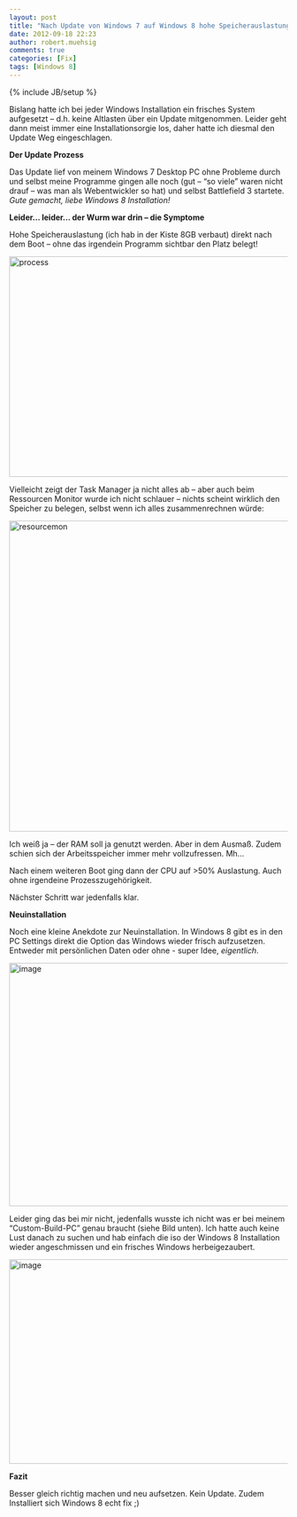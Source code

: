 ```yaml
---
layout: post
title: "Nach Update von Windows 7 auf Windows 8 hohe Speicherauslastung oder ähnliches?"
date: 2012-09-18 22:23
author: robert.muehsig
comments: true
categories: [Fix]
tags: [Windows 8]
---
```

{% include JB/setup %}
<p>Bislang hatte ich bei jeder Windows Installation ein frisches System aufgesetzt – d.h. keine Altlasten über ein Update mitgenommen. Leider geht dann meist immer eine Installationsorgie los, daher hatte ich diesmal den Update Weg eingeschlagen.</p> <p><strong>Der Update Prozess</strong></p> <p>Das Update lief von meinem Windows 7 Desktop PC ohne Probleme durch und selbst meine Programme gingen alle noch (gut – “so viele” waren nicht drauf – was man als Webentwickler so hat) und selbst Battlefield 3 startete. <em>Gute gemacht, liebe Windows 8 Installation!</em></p> <p><strong>Leider… leider… der Wurm war drin – die Symptome</strong></p> <p>Hohe Speicherauslastung (ich hab in der Kiste 8GB verbaut) direkt nach dem Boot – ohne das irgendein Programm sichtbar den Platz belegt! </p> <p><a href="{{BASE_PATH}}/assets/wp-images/process.png"><img title="process" style="border-top: 0px; border-right: 0px; border-bottom: 0px; border-left: 0px; display: inline" border="0" alt="process" src="{{BASE_PATH}}/assets/wp-images/process_thumb.png" width="582" height="398"></a> </p> <p>Vielleicht zeigt der Task Manager ja nicht alles ab – aber auch beim Ressourcen Monitor wurde ich nicht schlauer – nichts scheint wirklich den Speicher zu belegen, selbst wenn ich alles zusammenrechnen würde:</p> <p><a href="{{BASE_PATH}}/assets/wp-images/resourcemon.png"><img title="resourcemon" style="border-top: 0px; border-right: 0px; border-bottom: 0px; border-left: 0px; display: inline" border="0" alt="resourcemon" src="{{BASE_PATH}}/assets/wp-images/resourcemon_thumb.png" width="591" height="561"></a> </p> <p>Ich weiß ja – der RAM soll ja genutzt werden. Aber in dem Ausmaß. Zudem schien sich der Arbeitsspeicher immer mehr vollzufressen. Mh…</p> <p>Nach einem weiteren Boot ging dann der CPU auf &gt;50% Auslastung. Auch ohne irgendeine Prozesszugehörigkeit. </p> <p>Nächster Schritt war jedenfalls klar.</p> <p><strong>Neuinstallation</strong></p> <p>Noch eine kleine Anekdote zur Neuinstallation. In Windows 8 gibt es in den PC Settings direkt die Option das Windows wieder frisch aufzusetzen. Entweder mit persönlichen Daten oder ohne - super Idee, <em>eigentlich</em>. </p> <p><a href="{{BASE_PATH}}/assets/wp-images/image1581.png"><img title="image" style="border-top: 0px; border-right: 0px; border-bottom: 0px; border-left: 0px; display: inline" border="0" alt="image" src="{{BASE_PATH}}/assets/wp-images/image_thumb742.png" width="598" height="439"></a> </p> <p>Leider ging das bei mir nicht, jedenfalls wusste ich nicht was er bei meinem “Custom-Build-PC” genau braucht (siehe Bild unten). Ich hatte auch keine Lust danach zu suchen und hab einfach die iso der Windows 8 Installation wieder angeschmissen und ein frisches Windows herbeigezaubert.</p> <p><a href="{{BASE_PATH}}/assets/wp-images/image1582.png"><img title="image" style="border-top: 0px; border-right: 0px; border-bottom: 0px; border-left: 0px; display: inline" border="0" alt="image" src="{{BASE_PATH}}/assets/wp-images/image_thumb743.png" width="604" height="369"></a> </p> <p><strong>Fazit</strong></p> <p>Besser gleich richtig machen und neu aufsetzen. Kein Update. Zudem Installiert sich Windows 8 echt fix ;)</p>
